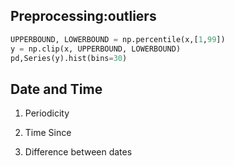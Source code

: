 ## Preprocessing:outliers

```python
UPPERBOUND, LOWERBOUND = np.percentile(x,[1,99])
y = np.clip(x, UPPERBOUND, LOWERBOUND)
pd,Series(y).hist(bins=30)
```

## Date and Time

1. Periodicity

2. Time Since

3. Difference between dates